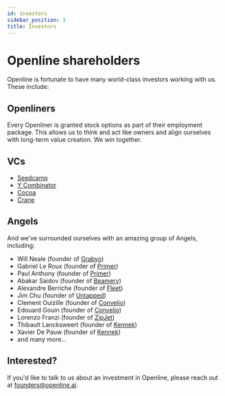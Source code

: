```yaml
---
id: investors
sidebar_position: 3
title: Investors
---
```


# Openline shareholders

Openline is fortunate to have many world-class investors working with us.  These include:

## Openliners

Every Openliner is granted stock options as part of their employment package.  This allows us to think and act like owners and align ourselves with long-term value creation.  We win together.

## VCs

- [Seedcamp](https://seedcamp.com/)
- [Y Combinator](https://www.ycombinator.com/)
- [Cocoa](https://www.cocoa.vc/)
- [Crane](https://crane.vc/)

## Angels

And we've surrounded ourselves with an amazing group of Angels, including:

- Will Neale (founder of [Grabyo](https://about.grabyo.com/))
- Gabriel Le Roux (founder of [Primer](https://primer.io/))
- Paul Anthony (founder of [Primer](https://primer.io/))
- Abakar Saidov (founder of [Beamery](https://beamery.com/))
- Alexandre Berriche (founder of [Fleet](https://www.fleet.co/en/))
- Jim Chu (founder of [Untapped](https://untapped-global.com/))
- Clement Ouizille (founder of [Convelio](https://www.convelio.com/))
- Edouard Gouin (founder of [Convelio](https://www.convelio.com/))
- Lorenzo Franzi (founder of [ZipJet](https://www.crunchbase.com/organization/zipjet))
- Thibault Lancksweert (founder of [Kennek](https://www.kennek.io/))
- Xavier De Pauw (founder of [Kennek](https://www.kennek.io/))
- and many more...

## Interested?

If you'd like to talk to us about an investment in Openline, please reach out at founders@openline.ai.
